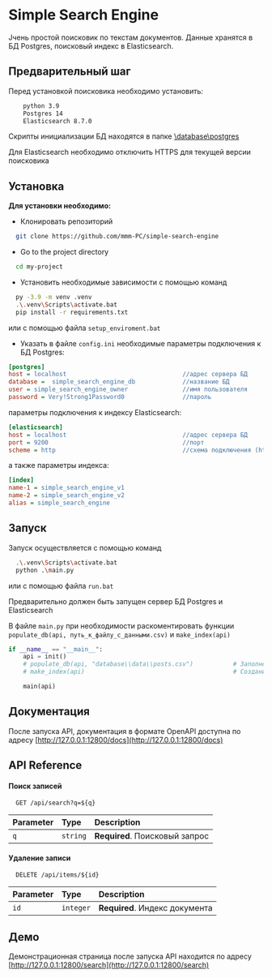 
# Simple Search Engine

Jчень простой поисковик по текстам документов. Данные хранятся в БД Postgres, поисковый индекс в Elasticsearch.

## Предварительный шаг

Перед установкой поисковика необходимо установить:

```diff
    python 3.9
    Postgres 14
    Elasticsearch 8.7.0
```

Скрипты инициализации БД находятся в папке [\database\postgres](https://github.com/mmm-PC/simple-search-engine/tree/master/database/postgres)

Для Elasticsearch необходимо отключить HTTPS для текущей версии поисковика
## Установка

____Для установки необходимо:____

- Клонировать репозиторий

```bash
  git clone https://github.com/mmm-PC/simple-search-engine
```

- Go to the project directory

```bash
  cd my-project
```

- Установить необходимые зависимости с помощью команд

```bash
  py -3.9 -m venv .venv
  .\.venv\Scripts\activate.bat
  pip install -r requirements.txt
```
или с помощью файла `setup_enviroment.bat`

- Указать в файле `config.ini` необходимые параметры подключения к БД Postgres:
```ini
[postgres]
host = localhost                                //адрес сервера БД
database =  simple_search_engine_db             //название БД
user = simple_search_engine_owner               //имя пользователя
password = Very!Strong1Password0                //пароль
```
параметры подключения к индексу Elasticsearch:
```ini
[elasticsearch]
host = localhost                                //адрес сервера БД
port = 9200                                     //порт         
scheme = http                                   //схема подключения (http/https)
```
а также параметры индекса:
```ini
[index]
name-1 = simple_search_engine_v1
name-2 = simple_search_engine_v2
alias = simple_search_engine
```
## Запуск

Запуск осуществляется с помощью команд
```bash
  .\.venv\Scripts\activate.bat
  python .\main.py
```
или с помощью файла `run.bat`

Предварительно должен быть запущен сервер БД Postgres и Elasticsearch

В файле `main.py` при необходимости раскоментировать функции `populate_db(api, путь_к_файлу_с_данными.csv)` и `make_index(api)`
```python
if __name__ == "__main__":
    api = init()                
    # populate_db(api, "database\\data\\posts.csv")           # Заполнение БД
    # make_index(api)                                         # Создание индекса Elasticsearch

    main(api)
```

## Документация

После запуска API, документация в формате OpenAPI доступна по адресу [http://127.0.0.1:12800/docs](http://127.0.0.1:12800/docs)


## API Reference

#### Поиск записей

```http
  GET /api/search?q=${q}
```

| Parameter | Type     | Description                |
| :-------- | :------- | :------------------------- |
| `q` | `string` | **Required**. Поисковый запрос |

#### Удаление записи

```http
  DELETE /api/items/${id}
```

| Parameter | Type     | Description                       |
| :-------- | :------- | :-------------------------------- |
| `id`      | `integer` | **Required**. Индекс документа |


## Демо

Демонстрационная страница после запуска API находится по адресу [http://127.0.0.1:12800/search](http://127.0.0.1:12800/search)
